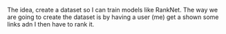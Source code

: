 The idea, create a dataset so I can train models like RankNet. The way we are going to create the dataset is by having a user (me) get a shown some links adn I then have to rank it.
